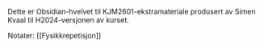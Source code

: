 Dette er Obsidian-hvelvet til KJM2601-ekstramateriale produsert av Simen Kvaal til H2024-versjonen av kurset.

Notater:
[[Fysikkrepetisjon]]
